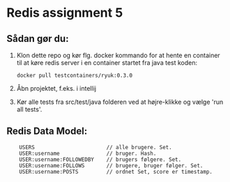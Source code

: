 # Redis assignment 5

## Sådan gør du:

1.  Klon dette repo og kør flg. docker kommando for at hente en container til at køre redis server i en container startet fra java test koden:

        docker pull testcontainers/ryuk:0.3.0

2.  Åbn projektet, f.eks. i intellij
3.  Kør alle tests fra src/test/java folderen ved at højre-klikke og vælge 'run all tests'.

## Redis Data Model:

        USERS                       // alle brugere. Set.
        USER:username               // bruger. Hash.
        USER:username:FOLLOWEDBY    // brugers følgere. Set.
        USER:username:FOLLOWS       // brugere, bruger følger. Set.
        USER:username:POSTS         // ordnet Set, score er timestamp.
